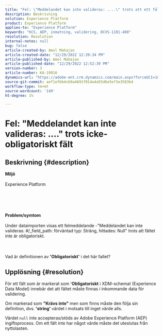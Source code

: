 ```yaml
---
title: "Fel: \"Meddelandet kan inte valideras: ....\" trots att ett fält inte är obligatoriskt"
description: Beskrivning
solution: Experience Platform
product: Experience Platform
applies-to: "Experience Platform"
keywords: "KCS, AEP, inmatning, validering, DCVS-1101-400"
resolution: Resolution
internal-notes: null
bug: false
article-created-by: Amol Mahajan
article-created-date: "12/29/2022 12:39:34 PM"
article-published-by: Amol Mahajan
article-published-date: "12/29/2022 12:52:39 PM"
version-number: 3
article-number: KA-19916
dynamics-url: "https://adobe-ent.crm.dynamics.com/main.aspx?forceUCI=1&pagetype=entityrecord&etn=knowledgearticle&id=4a52d2d7-7587-ed11-81ac-6045bd006704"
source-git-commit: aef1efbb4cb9a4691f014a4a55d6e5ef3e3583b4
workflow-type: tm+mt
source-wordcount: '149'
ht-degree: 1%

---
```


# Fel: &quot;Meddelandet kan inte valideras: ....&quot; trots icke-obligatoriskt fält

## Beskrivning {#description}

<b>Miljö</b><br><br>Experience Platform<br><br> <br><br> <br><br><b>Problem/symtom</b><br><br>Under dataimporten visas ett felmeddelande -&quot;Meddelandet kan inte valideras: #/_field_path: förväntad typ: Sträng, hittades: Null&quot; trots att fältet inte är obligatoriskt.<br><br> <br><br>Vad är definitionen av <b>&#39;Obligatoriskt&#39;</b> i det här fallet?<br>

## Upplösning {#resolution}


För ett fält som är markerat som &#39;<b>Obligatoriskt</b> i XDM-schemat (Experience Data Model) innebär det att fältet måste finnas i inkommande data för validering.

Om markerad som <b>&quot;Krävs inte&quot; </b>men som finns måste den följa sin definition, dvs.<b> &#39;string&#39; </b>värdet i motsats till inget värde alls.



Värdet `null` inte accepteras/stöds av Adobe Experience Platform (AEP) ingiftsprocess. Om ett fält inte har något värde måste det uteslutas från nyttolasten.
